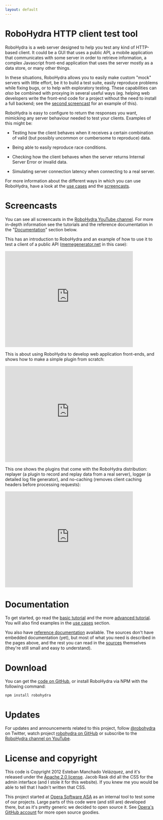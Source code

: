 ```yaml
---
layout: default
---
```

RoboHydra HTTP client test tool
===============================

RoboHydra is a web server designed to help you test any kind of
HTTP-based client. It could be a GUI that uses a public API, a mobile
application that communicates with some server in order to retrieve
information, a complex Javascript front-end application that uses the
server mostly as a data store, or many other things.

In these situations, RoboHydra allows you to easily make custom "mock"
servers with little effort, be it to build a test suite, easily
reproduce problems while fixing bugs, or to help with exploratory
testing. These capabilities can _also_ be combined with proxying in
several useful ways (eg. helping web developers write the front-end
code for a project without the need to install a full backend; see the
[second screencast](http://www.youtube.com/watch?v=dR-XDogJ8b8) for an
example of this).

RoboHydra is easy to configure to return the responses you want,
mimicking any server behaviour needed to test your clients. Examples
of this might be:

* Testing how the client behaves when it receives a certain
combination of valid (but possibly uncommon or cumbersome to
reproduce) data.

* Being able to easily reproduce race conditions.

* Checking how the client behaves when the server returns Internal
Server Error or invalid data.

* Simulating server connection latency when connecting to a real
server.

For more information about the different ways in which you can use
RoboHydra, have a look at the [use cases](usecases) and the
[screencasts](http://www.youtube.com/user/robohydra/videos).

Screencasts
===========

You can see all screencasts in the [RoboHydra YouTube
channel](http://www.youtube.com/user/robohydra/videos). For
more in-depth information see the tutorials and the reference
documentation in the "[Documentation](#documentation)" section below.

This has an introduction to RoboHydra and an example of how to use it
to test a client of a public API
([memegenerator.net](http://version1.api.memegenerator.net/) in this
case):

<iframe width="420" height="315"
src="http://www.youtube.com/embed/ZlCqa0mbd4g" frameborder="0"
allowfullscreen="allowfullscreen">Screencast #1: Intro and public API
client testing</iframe>

This is about using RoboHydra to develop web application front-ends,
and shows how to make a simple plugin from scratch:

<iframe width="420" height="315"
src="http://www.youtube.com/embed/dR-XDogJ8b8" frameborder="0"
allowfullscreen="allowfullscreen">Screencast #2: Using RoboHydra to
develop web application front-ends, writing a simple plugin</iframe>

This one shows the plugins that come with the RoboHydra distribution:
replayer (a plugin to record and replay data from a real server),
logger (a detailed log file generator), and no-caching (removes client
caching headers before processing requests):

<iframe width="420" height="315"
src="http://www.youtube.com/embed/tuEOSoi0RFM" frameborder="0"
allowfullscreen="allowfullscreen">RoboHydra screencast #3: standard
plugins (replayer, logger and no-caching)</iframe>

Documentation
=============

To get started, go read the [basic tutorial](tutorial) and the more
[advanced tutorial](tutorial/advanced). You will also find examples in
the [use cases](usecases) section.

You also have [reference documentation](documentation) available. The
sources don't have embedded documentation (yet), but most of what you
need is described in the pages above, and the rest you can read in the
[sources](https://github.com/operasoftware/robohydra) themselves
(they're still small and easy to understand).

Download
========

You can get the [code on
GitHub](https://github.com/operasoftware/robohydra), or install
RoboHydra via NPM with the following command:

    npm install robohydra

Updates
=======

For updates and announcements related to this project, follow
[@robohydra](https://twitter.com/robohydra) on Twitter, watch project
[robohydra on GitHub](https://github.com/operasoftware/robohydra) or
subscribe to the [RoboHydra channel on
YouTube](http://www.youtube.com/user/robohydra/videos).

License and copyright
=====================

This code is Copyright 2012 Esteban Manchado Velázquez, and it's
released under the [Apache 2.0
license](http://www.apache.org/licenses/LICENSE-2.0.txt). Jacob Rask
did all the CSS for the admin interface (and I stole it for this
website). If you knew me you would be able to tell that I hadn't
written that CSS.

This project started at [Opera Software ASA](http://opera.com) as an
internal tool to test some of our projects. Large parts of this code
were (and still are) developed there, but as it's pretty generic we
decided to open source it. See [Opera's GitHub
account](http://github.com/operasoftware) for more open source
goodies.
